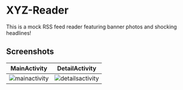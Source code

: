# XYZ-Reader

This is a mock RSS feed reader featuring banner photos and shocking headlines!


## Screenshots

| MainActivity  | DetailActivity |
| ------------- | ------------- |
| ![mainactivity](https://raw.github.com/poph2/XYZ-Reader/master/Screenshot_1474840948.png)  | ![detailsactivity](https://raw.github.com/poph2/XYZ-Reader/master/Screenshot_1474840985.png)  |
